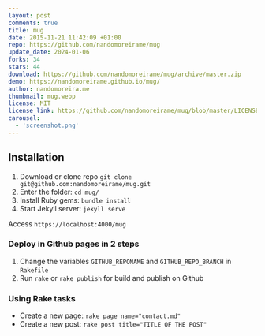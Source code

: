 ```yaml
---
layout: post
comments: true
title: mug
date: 2015-11-21 11:42:09 +01:00
repo: https://github.com/nandomoreirame/mug
update_date: 2024-01-06
forks: 34
stars: 44
download: https://github.com/nandomoreirame/mug/archive/master.zip
demo: https://nandomoreirame.github.io/mug/
author: nandomoreira.me
thumbnail: mug.webp
license: MIT
license_link: https://github.com/nandomoreirame/mug/blob/master/LICENSE
carousel:
  - 'screenshot.png'
---
```


## Installation

1. Download or clone repo `git clone git@github.com:nandomoreirame/mug.git`
2. Enter the folder: `cd mug/`
3. Install Ruby gems: `bundle install`
4. Start Jekyll server: `jekyll serve`

Access `https://localhost:4000/mug`

### Deploy in Github pages in 2 steps

1. Change the variables `GITHUB_REPONAME` and `GITHUB_REPO_BRANCH` in   `Rakefile`
2. Run `rake` or `rake publish` for build and publish on Github

### Using Rake tasks

* Create a new page: `rake page name="contact.md"`
* Create a new post: `rake post title="TITLE OF THE POST"`
